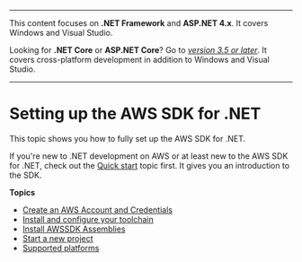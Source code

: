 --------

This content focuses on **\.NET Framework** and **ASP\.NET 4\.x**\. It covers Windows and Visual Studio\.

Looking for **\.NET Core** or **ASP\.NET Core**? Go to *[version 3\.5 or later](https://docs.aws.amazon.com/sdk-for-net/latest/developer-guide/welcome.html)*\. It covers cross\-platform development in addition to Windows and Visual Studio\.

--------

# Setting up the AWS SDK for \.NET<a name="net-dg-setup"></a>

This topic shows you how to fully set up the AWS SDK for \.NET\.

If you're new to \.NET development on AWS or at least new to the AWS SDK for \.NET, check out the [Quick start](quick-start.md) topic first\. It gives you an introduction to the SDK\.

**Topics**
+ [Create an AWS Account and Credentials](net-dg-signup.md)
+ [Install and configure your toolchain](net-dg-dev-env.md)
+ [Install AWSSDK Assemblies](net-dg-install-assemblies.md)
+ [Start a new project](net-dg-start-new-project.md)
+ [Supported platforms](net-dg-platform-diffs-v3.md)